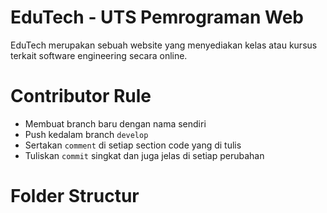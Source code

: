 # EduTech - UTS Pemrograman Web
EduTech merupakan sebuah website yang menyediakan kelas atau kursus terkait software engineering secara online.

# Contributor Rule
- Membuat branch baru dengan nama sendiri
- Push kedalam branch `develop`
- Sertakan `comment` di setiap section code yang di tulis
- Tuliskan `commit` singkat dan juga jelas di setiap perubahan

# Folder Structur

